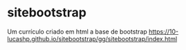 # sitebootstrap
Um currículo criado em html a base de bootstrap
https://10-lucashp.github.io/sitebootstrap/gg/sitebootstrap/index.html
